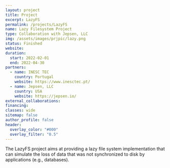 ```yaml
---
layout: project
title: Project
excerpt: LazyFS
permalink: /projects/LazyFS
name: Lazy Filesystem Project
type: Collaboration with Jepsen, LLC
img: /assets/images/prjpic/lazy.png
status: Finished
website:
duration:
  start: 2022-02-01
  end: 2022-04-30
partners:
  - name: INESC TEC
    country: Portugal
    website: https://www.inesctec.pt/
  - name: Jepsen, LLC
    country: USA
    website: https://jepsen.io/
external_collaborations:
financing:
classes: wide
sitemap: false
author_profile: false
header:
  overlay_color: "#000"
  overlay_filter: "0.5"
---
```


The LazyFS project aims at providing a lazy file system implementation that can simulate the loss of data that was not synchronized to disk by applications (e.g., databases).
<!-- I am responsible for INESC TEC's activities and team in the project. -->
